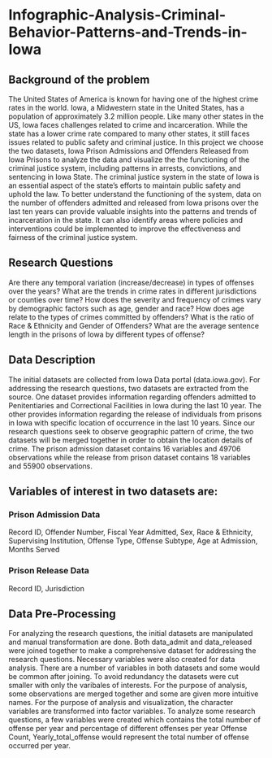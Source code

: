 # Infographic-Analysis-Criminal-Behavior-Patterns-and-Trends-in-Iowa

## Background of the problem
The United States of America is known for having one of the highest crime rates in the world. Iowa, a Midwestern state in the United States, has a population of approximately 3.2 million people. Like many other states in the US, Iowa faces challenges related to crime and incarceration. While the state has a lower crime rate compared to many other states, it still faces issues related to public safety and criminal justice. In this project we choose the two datasets, Iowa Prison Admissions and Offenders Released from Iowa Prisons to analyze the data and visualize the the functioning of the criminal justice system, including patterns in arrests, convictions, and sentencing in Iowa State. The criminal justice system in the state of Iowa is an essential aspect of the state’s efforts to maintain public safety and uphold the law. To better understand the functioning of the system, data on the number of offenders admitted and released from Iowa prisons over the last ten years can provide valuable insights into the patterns and trends of incarceration in the state. It can also identify areas where policies and interventions could be implemented to improve the effectiveness and fairness of the criminal justice system.

## Research Questions
Are there any temporal variation (increase/decrease) in types of offenses over the years?
What are the trends in crime rates in different jurisdictions or counties over time?
How does the severity and frequency of crimes vary by demographic factors such as age, gender and race?
How does age relate to the types of crimes committed by offenders?
What is the ratio of Race & Ethnicity and Gender of Offenders?
What are the average sentence length in the prisons of Iowa by different types of offense?

## Data Description
The initial datasets are collected from Iowa Data portal (data.iowa.gov). For addressing the research questions, two datasets are extracted from the source. One dataset provides information regarding offenders admitted to Penitentiaries and Correctional Facilities in Iowa during the last 10 year. The other provides information regarding the release of individuals from prisons in Iowa with specific location of occurrence in the last 10 years. Since our research questions seek to observe geographic pattern of crime, the two datasets will be merged together in order to obtain the location details of crime. The prison admission dataset contains 16 variables and 49706 observations while the release from prison dataset contains 18 variables and 55900 observations.

## Variables of interest in two datasets are:

### Prison Admission Data
Record ID,
Offender Number,
Fiscal Year Admitted,
Sex,
Race & Ethnicity,
Supervising Institution,
Offense Type,
Offense Subtype,
Age at Admission,
Months Served

### Prison Release Data
Record ID,
Jurisdiction

## Data Pre-Processing
For analyzing the research questions, the initial datasets are manipulated and manual transformation are done. Both data_admit and data_released were joined together to make a comprehensive dataset for addressing the research questions. Necessary variables were also created for data analysis. There are a number of variables in both datasets and some would be common after joining. To avoid redundancy the datasets were cut smaller with only the varibales of interests. For the purpose of analysis, some observations are merged together and some are given more intuitive names. For the purpose of analysis and visualization, the character variables are transformed into factor variables. To analyze some research questions, a few variables were created which contains the total number of offense per year and percentage of different offenses per year Offense Count, Yearly_total_offense would represent the total number of offense occurred per year.
